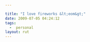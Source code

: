 ```yaml
---

title: "I love fireworks &lt;eom&gt;"
date: 2009-07-05 04:24:12
tags:
  -  personal
layout: rut
---
```


 

